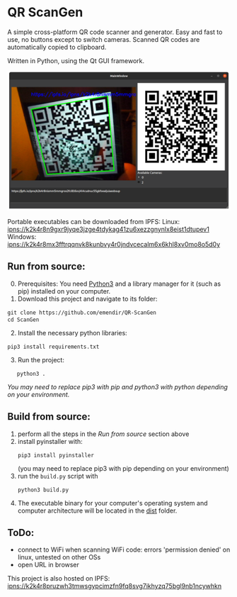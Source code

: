# QR ScanGen

A simple cross-platform QR code scanner and generator. Easy and fast to use, no buttons except to switch cameras. Scanned QR codes are automatically copied to clipboard.

Written in Python, using the Qt GUI framework.

![](Screenshot_QR_ScanGen.png)

Portable executables can be downloaded from IPFS:
Linux: [ipns://k2k4r8n9gxr9jyqe3jzge4tdykag41zu6xezzgnynlx8eist1dtupev1](https://ipfs.io/ipns/k2k4r8n9gxr9jyqe3jzge4tdykag41zu6xezzgnynlx8eist1dtupev1)
Windows: [ipns://k2k4r8mx3fftrqqnvk8kunbvy4r0jndvcecalm6x6khl8xv0mo8o5d0y](https://ipfs.io/ipns/k2k4r8mx3fftrqqnvk8kunbvy4r0jndvcecalm6x6khl8xv0mo8o5d0y)

## Run from source:
0. Prerequisites: You need [Python3](python.org) and a library manager for it (such as pip) installed on your computer.
1. Download this project and navigate to its folder:
  ```shell
  git clone https://github.com/emendir/QR-ScanGen
  cd ScanGen
  ```
2. Install the necessary python libraries:
  ```shell
  pip3 install requirements.txt
  ```
3. Run the project:
  ```shell
     python3 .
  ```
_You may need to replace pip3 with pip and python3 with python depending on your environment._

## Build from source:
1. perform all the steps in the _Run from source_ section above
2. install pyinstaller with:
    ```shell
    pip3 install pyinstaller
    ```
    (you may need to replace pip3 with pip depending on your environment)
3. run the `build.py` script with
   ```shell
   python3 build.py
   ```
4. The executable binary for your computer's operating system and computer architecture will be located in the [dist](./dist) folder.



## ToDo:
- connect to WiFi when scanning WiFi code: errors 'permission denied' on linux, untested on other OSs
- open URL in browser

This project is also hosted on IPFS:
[ipns://k2k4r8pruzwh3tmwsgypcimzfn9fq8svg7ikhyzq75bgl9nb1ncywhkn](https://ipfs.io/ipns/k2k4r8nismm5mmgrox2fci816xvj4l4cudnuc55gkfoealjuiaexbsup#QR-ScanGen)